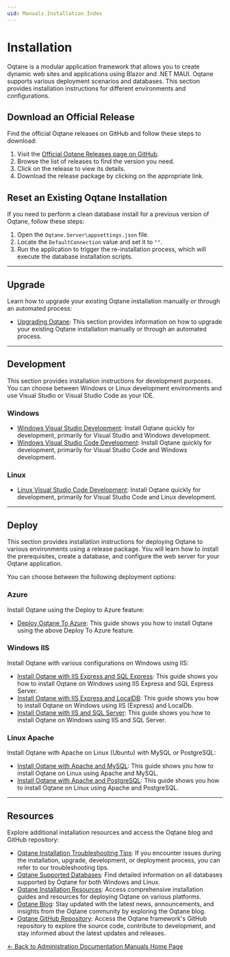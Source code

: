 ```yaml
---
uid: Manuals.Installation.Index
---
```


# Installation

Oqtane is a modular application framework that allows you to create
dynamic web sites and applications using Blazor and .NET MAUI.
Oqtane supports various deployment scenarios and databases.
This section provides installation instructions for different environments and configurations.

## Download an Official Release

Find the official Oqtane releases on GitHub and follow these steps to download:

1. Visit the [Official Oqtane Releases page on GitHub](https://github.com/oqtane/oqtane.framework/releases).
2. Browse the list of releases to find the version you need.
3. Click on the release to view its details.
4. Download the release package by clicking on the appropriate link.

## Reset an Existing Oqtane Installation

If you need to perform a clean database install for a previous version of Oqtane, follow these steps:

1. Open the `Oqtane.Server\appsettings.json` file.
2. Locate the `DefaultConnection` value and set it to `""`.
3. Run the application to trigger the re-installation process, which will execute the database installation scripts.

---

## Upgrade

Learn how to upgrade your existing Oqtane installation manually or through an automated process:

- [Upgrading Oqtane](upgrade.md): This section provides information on how to upgrade your existing Oqtane installation manually or through an automated process.

---

## Development

This section provides installation instructions for development purposes.
You can choose between Windows or Linux development environments
and use Visual Studio or Visual Studio Code as your IDE.

### Windows

- [Windows Visual Studio Development](development.md): Install Oqtane quickly for development, primarily for Visual Studio and Windows development.
- [Windows Visual Studio Code Development](development-vs-code.md): Install Oqtane quickly for development, primarily for Visual Studio Code and Windows development.

### Linux

- [Linux Visual Studio Code Development](development-vs-code-linux.md): Install Oqtane quickly for development, primarily for Visual Studio Code and Linux development.

---

## Deploy

This section provides installation instructions for deploying Oqtane to various environments using a release package.
You will learn how to install the prerequisites, create a database, and configure the web server for your Oqtane application.

You can choose between the following deployment options:

### Azure

Install Oqtane using the Deploy to Azure feature:

- [Deploy Oqtane To Azure](deploy-to-azure.md): This guide shows you how to install Oqtane using the above Deploy To Azure feature.

### Windows IIS

Install Oqtane with various configurations on Windows using IIS:

- [Install Oqtane with IIS Express and SQL Express](windows-iis-express-sql-express.md): This guide shows you how to install Oqtane on Windows using IIS Express and SQL Express Server.
- [Install Oqtane with IIS Express and LocalDB](windows-iis-localdb.md): This guide shows you how to install Oqtane on Windows using IIS (Express) and LocalDb.
- [Install Oqtane with IIS and SQL Server](windows-iis-sql.md): This guide shows you how to install Oqtane on Windows using IIS and SQL Server.

### Linux Apache

Install Oqtane with Apache on Linux (Ubuntu) with MySQL or PostgreSQL:

- [Install Oqtane with Apache and MySQL](linux-ubuntu-apache-mysql.md): This guide shows you how to install Oqtane on Linux using Apache and MySQL.
- [Install Oqtane with Apache and PostgreSQL](linux-ubuntu-apache-postgresql.md): This guide shows you how to install Oqtane on Linux using Apache and PostgreSQL.

---

## Resources

Explore additional installation resources and access the Oqtane blog and GitHub repository:

- [Oqtane Installation Troubleshooting Tips](troubleshooting.md): If you encounter issues during the installation, upgrade, development, or deployment process, you can refer to our troubleshooting tips.
- [Oqtane Supported Databases](databases.md): Find detailed information on all databases supported by Oqtane for both Windows and Linux.
- [Oqtane Installation Resources](resources.md): Access comprehensive installation guides and resources for deploying Oqtane on various platforms.
- [Oqtane Blog](https://www.oqtane.org/blog): Stay updated with the latest news, announcements, and insights from the Oqtane community by exploring the Oqtane blog.
- [Oqtane GitHub Repository](https://github.com/oqtane/oqtane.framework): Access the Oqtane framework's GitHub repository to explore the source code, contribute to development, and stay informed about the latest updates and releases.

[← Back to Administration Documentation Manuals Home Page](../index.md)


